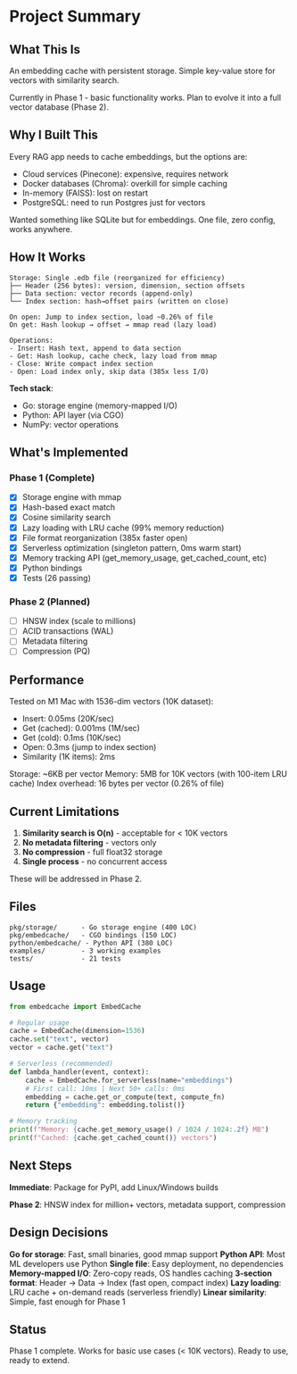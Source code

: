 # Project Summary

## What This Is

An embedding cache with persistent storage. Simple key-value store for vectors with similarity search.

Currently in Phase 1 - basic functionality works. Plan to evolve it into a full vector database (Phase 2).

## Why I Built This

Every RAG app needs to cache embeddings, but the options are:
- Cloud services (Pinecone): expensive, requires network
- Docker databases (Chroma): overkill for simple caching
- In-memory (FAISS): lost on restart
- PostgreSQL: need to run Postgres just for vectors

Wanted something like SQLite but for embeddings. One file, zero config, works anywhere.

## How It Works

```
Storage: Single .edb file (reorganized for efficiency)
├── Header (256 bytes): version, dimension, section offsets
├── Data section: vector records (append-only)
└── Index section: hash→offset pairs (written on close)

On open: Jump to index section, load ~0.26% of file
On get: Hash lookup → offset → mmap read (lazy load)

Operations:
- Insert: Hash text, append to data section
- Get: Hash lookup, cache check, lazy load from mmap
- Close: Write compact index section
- Open: Load index only, skip data (385x less I/O)
```

**Tech stack**:
- Go: storage engine (memory-mapped I/O)
- Python: API layer (via CGO)
- NumPy: vector operations

## What's Implemented

### Phase 1 (Complete)
- [x] Storage engine with mmap
- [x] Hash-based exact match
- [x] Cosine similarity search
- [x] Lazy loading with LRU cache (99% memory reduction)
- [x] File format reorganization (385x faster open)
- [x] Serverless optimization (singleton pattern, 0ms warm start)
- [x] Memory tracking API (get_memory_usage, get_cached_count, etc)
- [x] Python bindings
- [x] Tests (26 passing)

### Phase 2 (Planned)
- [ ] HNSW index (scale to millions)
- [ ] ACID transactions (WAL)
- [ ] Metadata filtering
- [ ] Compression (PQ)

## Performance

Tested on M1 Mac with 1536-dim vectors (10K dataset):
- Insert: 0.05ms (20K/sec)
- Get (cached): 0.001ms (1M/sec)
- Get (cold): 0.1ms (10K/sec)
- Open: 0.3ms (jump to index section)
- Similarity (1K items): 2ms

Storage: ~6KB per vector
Memory: 5MB for 10K vectors (with 100-item LRU cache)
Index overhead: 16 bytes per vector (0.26% of file)

## Current Limitations

1. **Similarity search is O(n)** - acceptable for < 10K vectors
2. **No metadata filtering** - vectors only
3. **No compression** - full float32 storage
4. **Single process** - no concurrent access

These will be addressed in Phase 2.

## Files

```
pkg/storage/      - Go storage engine (400 LOC)
pkg/embedcache/   - CGO bindings (150 LOC)
python/embedcache/ - Python API (380 LOC)
examples/         - 3 working examples
tests/            - 21 tests
```

## Usage

```python
from embedcache import EmbedCache

# Regular usage
cache = EmbedCache(dimension=1536)
cache.set("text", vector)
vector = cache.get("text")

# Serverless (recommended)
def lambda_handler(event, context):
    cache = EmbedCache.for_serverless(name="embeddings")
    # First call: 10ms | Next 50+ calls: 0ms
    embedding = cache.get_or_compute(text, compute_fn)
    return {"embedding": embedding.tolist()}

# Memory tracking
print(f"Memory: {cache.get_memory_usage() / 1024 / 1024:.2f} MB")
print(f"Cached: {cache.get_cached_count()} vectors")
```

## Next Steps

**Immediate**: Package for PyPI, add Linux/Windows builds

**Phase 2**: HNSW index for million+ vectors, metadata support, compression

## Design Decisions

**Go for storage**: Fast, small binaries, good mmap support
**Python API**: Most ML developers use Python
**Single file**: Easy deployment, no dependencies
**Memory-mapped I/O**: Zero-copy reads, OS handles caching
**3-section format**: Header → Data → Index (fast open, compact index)
**Lazy loading**: LRU cache + on-demand reads (serverless friendly)
**Linear similarity**: Simple, fast enough for Phase 1

## Status

Phase 1 complete. Works for basic use cases (< 10K vectors). Ready to use, ready to extend.

